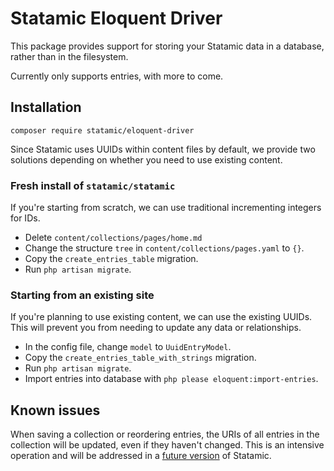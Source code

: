 # Statamic Eloquent Driver

This package provides support for storing your Statamic data in a database, rather than in the filesystem.

Currently only supports entries, with more to come.

## Installation

```
composer require statamic/eloquent-driver
```


Since Statamic uses UUIDs within content files by default, we provide two solutions depending on whether you need to use existing content.


### Fresh install of `statamic/statamic`

If you're starting from scratch, we can use traditional incrementing integers for IDs.

- Delete `content/collections/pages/home.md`
- Change the structure `tree` in `content/collections/pages.yaml` to `{}`.
- Copy the `create_entries_table` migration.
- Run `php artisan migrate`.

### Starting from an existing site

If you're planning to use existing content, we can use the existing UUIDs. This will prevent you from needing to update any data or relationships.

- In the config file, change `model` to `UuidEntryModel`.
- Copy the `create_entries_table_with_strings` migration.
- Run `php artisan migrate`.
- Import entries into database with `php please eloquent:import-entries`.


## Known issues

When saving a collection or reordering entries, the URIs of all entries in the collection will be updated, even if they haven't changed. This is an intensive operation and will be addressed in a [future version](https://github.com/statamic/cms/pull/2768) of Statamic.
